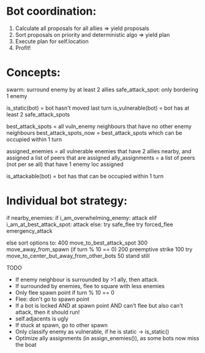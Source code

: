 
# Bot coordination:

1. Calculate all proposals for all allies => yield proposals
2. Sort proposals on priority and deterministic algo => yield plan
3. Execute plan for self.location
4. Profit!

# Concepts:

swarm: surround enemy by at least 2 allies
safe_attack_spot: only bordering 1 enemy

is_static(bot) = bot hasn't moved last turn
is_vulnerable(bot) = bot has at least 2 safe_attack_spots

best_attack_spots = all vuln_enemy neighbours that have no other enemy neighbours 
best_attack_spots_now = best_attack_spots which can be occupied within 1 turn

assigned_enemies = all vulnerable enemies that have 2 allies nearby, 
                   and assigned a list of peers that are assigned
ally_assignments = a list of peers (not per se all) that have 1 enemy loc assigned

is_attackable(bot) = bot has  that can be occupied within 1 turn

# Individual bot strategy:

if nearby_enemies:
    if i_am_overwhelming_enemy: attack
    elif i_am_at_best_attack_spot: attack
    else:
        try safe_flee
        try forced_flee
        emergency_attack

else sort options to:
    400 move_to_best_attack_spot
    300 move_away_from_spawn (if turn % 10 == 0)
    200 preemptive strike
    100 try move_to_center_but_away_from_other_bots
     50 stand still


TODO

* If enemy neighbour is surrounded by >1 ally, then attack. 
* If surrounded by enemies, flee to square with less enemies
* Only flee spawn point if turn % 10 == 0
* Flee: don't go to spawn point
* If a bot is locked AND at spawn point AND can't flee but also can't attack, then it 
  should run!
* self.adjacents is ugly
* If stuck at spawn, go to other spawn
* Only classify enemy as vulnerable, if he is static -> is_static()
* Optimize ally assignments (in assign_enemies()), as some bots now miss the boat
